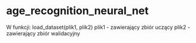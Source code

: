 # age_recognition_neural_net

W funkcji:
load_dataset(plik1, plik2)
plik1 - zawierający zbiór uczący
plik2 - zawierający zbiór walidacyjny 

